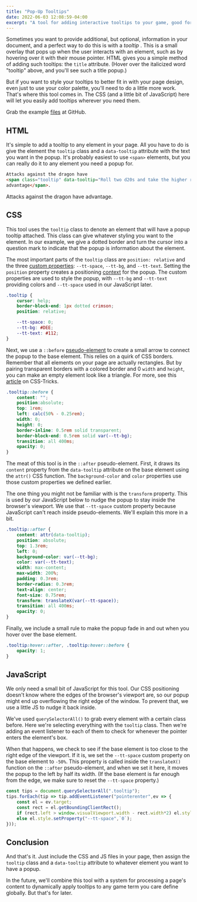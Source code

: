 ```yaml
---
title: "Pop-Up Tooltips"
date: 2022-06-03 12:08:59-04:00
excerpt: "A tool for adding interactive tooltips to your game, good for defining terms, etc."
---
```


<link rel="stylesheet" href="posts/tooltips/tooltips.css">
<script src="posts/tooltips/tooltips.js" defer></script>

Sometimes you want to provide additional, but optional, information in your
document, and a perfect way to do this is with a <dfn title="tooltip">tooltip
</dfn>. This is a small overlay that pops up when the user interacts with an
element, such as by hovering over it with their mouse pointer. HTML gives you a
simple method of adding such tooltips: the `title` attribute. (Hover over the
italicized word "tooltip" above, and you'll see such a title popup.)

But if you want to style your tooltips to better fit in with your page design,
even just to use your color palette, you'll need to do a little more work.
That's where this tool comes in. The CSS (and a little bit of JavaScript) here
will let you easily add tooltips wherever you need them.

Grab the example [files] at GitHub.

## HTML
It's simple to add a tooltip to any element in your page. All you have to do is
give the element the `tooltip` class and a `data-tooltip` attribute with the
text you want in the popup. It's probably easiest to use `<span>` elements, but
you can really do it to any element you need a popup for.

```html
Attacks against the dragon have
<span class="tooltip" data-tooltip="Roll two d20s and take the higher result.">
advantage</span>.
```

Attacks against the dragon have <span class="tooltip" data-tooltip="Roll two
d20s and take the higher result.">advantage</span>.


## CSS
This tool uses the `tooltip` class to denote an element that will have a popup
tooltip attached. This class can give whatever styling you want to the element.
In our example, we give a dotted border and turn the cursor into a question mark
to indicate that the popup is information about the element.

The most important parts of the `tooltip` class are `position: relative` and the
three [custom properties]: `--tt-space`, `--tt-bg`, and `--tt-text`. Setting the
`position` property creates a positioning [context] for the popup. The custom
properties are used to style the popup, with `--tt-bg` and `--tt-text` providing
colors and `--tt-space` used in our JavaScript later.

```css
.tooltip {
    cursor: help;
    border-block-end: 1px dotted crimson;
    position: relative;

    --tt-space: 0;
    --tt-bg: #DEE;
    --tt-text: #112;
}
```

Next, we use a `::before` [pseudo-element] to create a small arrow to connect
the popup to the base element. This relies on a quirk of CSS borders. Remember
that all elements on your page are actually rectangles. But by pairing
transparent borders with a colored border and 0 `width` and `height`, you can
make an empty element look like a triangle. For more, see this [article] on
CSS-Tricks.


```css
.tooltip::before {
    content: "";
    position:absolute;
    top: 1rem;
    left: calc(50% - 0.25rem);
    width: 0;
    height: 0;
    border-inline: 0.5rem solid transparent;
    border-block-end: 0.5rem solid var(--tt-bg);
    transition: all 400ms;
    opacity: 0;
}
```

The meat of this tool is in the `::after` pseudo-element. First, it draws its
`content` property from the `data-tooltip` attribute on the base element using
the `attr()` CSS function. The `background-color` and `color` properties use
those custom properties we defined earlier.

The one thing you might not be familiar with is the `transform` property. This
is used by our JavaScript below to nudge the popup to stay inside the
browser's viewport. We use that `--tt-space` custom property because JavaScript
can't reach inside pseudo-elements. We'll explain this more in a bit.

```css
.tooltip::after {
    content: attr(data-tooltip);
    position: absolute;
    top: 1.3rem;
    left: 0;
    background-color: var(--tt-bg);
    color: var(--tt-text);
    width: max-content;
    max-width: 200%;
    padding: 0.3rem;
    border-radius: 0.3rem;
    text-align: center;
    font-size: 0.75rem;
    transform: translateX(var(--tt-space));
    transition: all 400ms;
    opacity: 0;
}
```

Finally, we include a small rule to make the popup fade in and out when you
hover over the base element.

```css
.tooltip:hover::after, .tooltip:hover::before {
    opacity: 1;
}
```

## JavaScript
We only need a small bit of JavaScript for this tool. Our CSS positioning
doesn't know where the edges of the browser's viewport are, so our popup might
end up overflowing the right edge of the window. To prevent that, we use a
little JS to nudge it back inside.

We've used `querySelectorAll()` to grab every element with a certain class
before. Here we're selecting everything with the `tooltip` class. Then we're
adding an event listener to each of them to check for whenever the pointer
enters the element's box.

When that happens, we check to see if the base element is too close to the
right edge of the viewport. If it is, we set the `--tt-space` custom property
on the base element to `-50%`. This property is called inside the `translateX()`
function on the `::after` pseudo-element, and when we set it here, it moves the
popup to the left by half its width. (If the base element is far enough from
the edge, we make sure to reset the `--tt-space` property.)

```javascript
const tips = document.querySelectorAll(".tooltip");
tips.forEach(tip => tip.addEventListener("pointerenter",ev => {
    const el = ev.target;
    const rect = el.getBoundingClientRect();
    if (rect.left > window.visualViewport.width - rect.width*2) el.style.setProperty("--tt-space",`-50%`);
    else el.style.setProperty("--tt-space",`0`);
}));
```


## Conclusion
And that's it. Just include the CSS and JS files in your page, then assign the 
`tooltip` class and a `data-tooltip` attribute to whatever element you want to
have a popup.

In the future, we'll combine this tool with a system for processing a page's
content to dynamically apply tooltips to any game term you care define globally.
But that's for later.

<!-- Links & References -->
[files]: https://github.com/ham2anv/coding-character-sheets/tree/main/examples/tooltips
[custom properties]: posts/custom-properties/ 
[context]: posts/positioning/
[pseudo-element]: posts/pseudo/#pseudo-elements
[article]: https://css-tricks.com/the-shapes-of-css/
